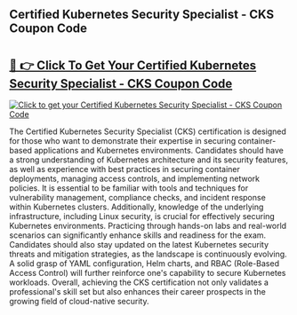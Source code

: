 ## Certified Kubernetes Security Specialist - CKS Coupon Code

# <h2><a href="https://gitdownloader.com/linuxfoundation.php">🔗 👉 Click To Get Your Certified Kubernetes Security Specialist - CKS Coupon Code</a></h2>

[![Click to get your Certified Kubernetes Security Specialist - CKS Coupon Code](https://gitdownloader.com/linuxfoundation.jpg)](https://gitdownloader.com/linuxfoundation.php)

The Certified Kubernetes Security Specialist (CKS) certification is designed for those who want to demonstrate their expertise in securing container-based applications and Kubernetes environments. Candidates should have a strong understanding of Kubernetes architecture and its security features, as well as experience with best practices in securing container deployments, managing access controls, and implementing network policies. It is essential to be familiar with tools and techniques for vulnerability management, compliance checks, and incident response within Kubernetes clusters. Additionally, knowledge of the underlying infrastructure, including Linux security, is crucial for effectively securing Kubernetes environments. Practicing through hands-on labs and real-world scenarios can significantly enhance skills and readiness for the exam. Candidates should also stay updated on the latest Kubernetes security threats and mitigation strategies, as the landscape is continuously evolving. A solid grasp of YAML configuration, Helm charts, and RBAC (Role-Based Access Control) will further reinforce one's capability to secure Kubernetes workloads. Overall, achieving the CKS certification not only validates a professional's skill set but also enhances their career prospects in the growing field of cloud-native security.